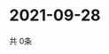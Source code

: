 # 2021-09-28
  共 0条

  <!-- BEGIN -->
  <!-- 最后更新时间Tue Sep 28 2021 01:50:24 GMT+0000 (Coordinated Universal Time) -->
  
  <!-- END -->
  
  
